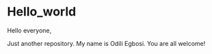 # Hello_world


Hello everyone,


Just another repository.
My name is Odili Egbosi. You are all welcome!
